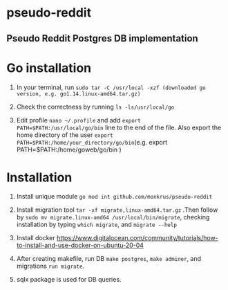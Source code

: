 # pseudo-reddit
## Pseudo Reddit Postgres DB implementation

# Go installation

1. In your terminal, run `sudo tar -C /usr/local -xzf (downloaded go version, e.g. go1.14.linux-amd64.tar.gz)`

2. Check the correctness by running `ls -ls/usr/local/go`

3. Edit profile `nano ~/.profile` and add `export PATH=$PATH:/usr/local/go/bin` line to the end of the file.
   Also export the home directory of the user `export PATH=$PATH:/home/your_directory/go/bin`(e.g. export PATH=$PATH:/home/goweb/go/bin )

# Installation

1. Install unique module `go mod int github.com/monkrus/pseudo-reddit`

2. Install migration tool `tar -xf migrate,linux-amd64.tar.gz` .Then follow by `sudo mv migrate.linux-amd64 /usr/local/bin/migrate`, 
   checking installation by typing `which migrate`, and `migrate --help`

3. Install docker https://www.digitalocean.com/community/tutorials/how-to-install-and-use-docker-on-ubuntu-20-04

4. After creating makefile, run DB `make postgres`, `make adminer`, and migrations `run migrate`.

5. sqlx package is used for DB queries.  